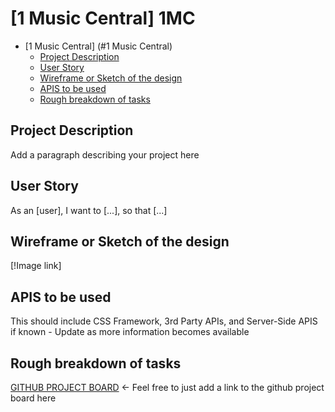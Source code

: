 # [1 Music Central] 1MC

- [1 Music Central] (#1 Music Central)
  - [Project Description](#project-description)
  - [User Story](#user-story)
  - [Wireframe or Sketch of the design](#wireframe-or-sketch-of-the-design)
  - [APIS to be used](#apis-to-be-used)
  - [Rough breakdown of tasks](#rough-breakdown-of-tasks)

## Project Description

Add a paragraph describing your project here

## User Story

As an [user], I want to [...], so that [...]

## Wireframe or Sketch of the design

[!Image link]

## APIS to be used

This should include CSS Framework, 3rd Party APIs, and Server-Side APIS if known - Update as more information becomes available

## Rough breakdown of tasks

[GITHUB PROJECT BOARD]() <- Feel free to just add a link to the github project board here
